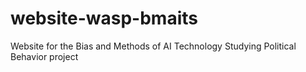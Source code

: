 # website-wasp-bmaits
Website for the Bias and Methods of AI Technology Studying Political Behavior project
